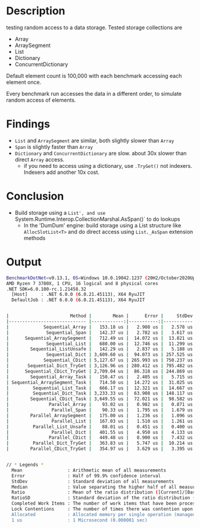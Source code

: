 ﻿# Description

testing random access to a data storage.   Tested storage collections are
  - Array
  - ArraySegment
  - List
  - Dictionary
  - ConcurrentDictionary

Default element count is 100,000 with each benchmark accessing each element once.

Every benchmark run accesses the data in a different order, to simulate random access of elements.


# Findings
- `List` and `ArraySegment` are similar, both slightly slower than `Array`
- `Span` is slightly faster than `Array`
- `Dictionary` and `ConcurrentDictionary` are slow.  about 30x slower than direct `Array` access.
   - if you need to access using a dictionary, use `.TryGet()` not indexers.  Indexers add another 10x cost.

# Conclusion
- Build storage using a `List', and use `System.Runtime.Interop.CollectionMarshal.AsSpan()` to do lookups
   - In the 'DumDum' engine: build storage using a List structure like `AllocSlotList<T>` and do direct access using `List._AsSpan` extension methods



# Output
```bash
BenchmarkDotNet=v0.13.1, OS=Windows 10.0.19042.1237 (20H2/October2020Update)
AMD Ryzen 7 3700X, 1 CPU, 16 logical and 8 physical cores
.NET SDK=6.0.100-rc.1.21458.32
  [Host]     : .NET 6.0.0 (6.0.21.45113), X64 RyuJIT
  DefaultJob : .NET 6.0.0 (6.0.21.45113), X64 RyuJIT


|                       Method |        Mean |      Error |     StdDev |      Median | Ratio | RatioSD | Completed Work Items | Lock Contentions | Allocated |
|----------------------------- |------------:|-----------:|-----------:|------------:|------:|--------:|---------------------:|-----------------:|----------:|
|             Sequential_Array |   153.18 us |   2.908 us |   2.578 us |   152.78 us |  1.00 |    0.00 |                    - |                - |         - |
|              Sequential_Span |   142.37 us |   2.782 us |   3.617 us |   142.39 us |  0.93 |    0.03 |                    - |                - |         - |
|      Sequential_ArraySegment |   712.49 us |  14.072 us |  13.821 us |   712.92 us |  4.64 |    0.12 |                    - |                - |       1 B |
|              Sequential_List |   680.00 us |  12.746 us |  11.299 us |   681.09 us |  4.44 |    0.09 |                    - |                - |         - |
|        Sequential_ListUnsafe |   142.29 us |   2.837 us |   5.188 us |   141.65 us |  0.94 |    0.04 |                    - |                - |         - |
|              Sequential_Dict | 3,609.60 us |  94.073 us | 257.525 us | 3,619.48 us | 21.94 |    1.70 |                    - |                - |       2 B |
|             Sequential_CDict | 5,127.67 us | 265.993 us | 750.237 us | 4,896.34 us | 37.63 |    6.29 |                    - |                - |       2 B |
|       Sequential_Dict_TryGet | 3,126.96 us | 280.412 us | 795.482 us | 2,867.97 us | 23.42 |    6.12 |                    - |                - |       6 B |
|      Sequential_CDict_TryGet | 2,709.04 us |  86.318 us | 244.869 us | 2,635.22 us | 17.83 |    1.95 |                    - |                - |       2 B |
|        Sequential_Array_Task |   150.47 us |   2.405 us |   5.715 us |   149.34 us |  0.98 |    0.04 |                    - |                - |      72 B |
| Sequential_ArraySegment_Task |   714.50 us |  14.272 us |  31.025 us |   710.44 us |  4.73 |    0.17 |                    - |                - |      73 B |
|         Sequential_List_Task |   666.17 us |  12.321 us |  14.667 us |   664.88 us |  4.35 |    0.15 |                    - |                - |      72 B |
|         Sequential_Dict_Task | 3,233.33 us |  63.908 us | 148.117 us | 3,234.57 us | 21.28 |    0.92 |                    - |                - |      76 B |
|        Sequential_CDict_Task | 3,649.55 us |  72.021 us |  98.582 us | 3,634.32 us | 23.83 |    0.73 |                    - |                - |      74 B |
|               Parallel_Array |    93.02 us |   0.982 us |   0.871 us |    92.69 us |  0.61 |    0.01 |              12.2773 |           0.0026 |     824 B |
|                Parallel_Span |    90.33 us |   1.795 us |   1.679 us |    90.83 us |  0.59 |    0.01 |              12.1191 |           0.0017 |     824 B |
|        Parallel_ArraySegment |   175.00 us |   1.236 us |   1.096 us |   175.05 us |  1.14 |    0.03 |              15.8958 |           0.0010 |     824 B |
|                Parallel_List |   167.03 us |   1.510 us |   1.261 us |   166.54 us |  1.09 |    0.02 |              15.8506 |           0.0002 |     824 B |
|         Parallel_List_Unsafe |    88.01 us |   0.451 us |   0.400 us |    88.01 us |  0.57 |    0.01 |              11.8629 |           0.0009 |     824 B |
|                Parallel_Dict |   401.55 us |   4.950 us |   4.133 us |   400.29 us |  2.62 |    0.06 |              15.9673 |           0.0020 |     824 B |
|               Parallel_CDict |   449.48 us |   8.900 us |   7.432 us |   448.78 us |  2.93 |    0.08 |              15.9678 |           0.0005 |     824 B |
|         Parallel_Dict_TryGet |   363.83 us |   5.747 us |  10.214 us |   360.22 us |  2.40 |    0.10 |              15.9526 |           0.0005 |     825 B |
|        Parallel_CDict_TryGet |   354.97 us |   3.629 us |   3.395 us |   353.85 us |  2.32 |    0.04 |              15.9507 |           0.0005 |     824 B |


// * Legends *
  Mean                 : Arithmetic mean of all measurements
  Error                : Half of 99.9% confidence interval
  StdDev               : Standard deviation of all measurements
  Median               : Value separating the higher half of all measurements (50th percentile)
  Ratio                : Mean of the ratio distribution ([Current]/[Baseline])
  RatioSD              : Standard deviation of the ratio distribution ([Current]/[Baseline])
  Completed Work Items : The number of work items that have been processed in ThreadPool (per single operation)
  Lock Contentions     : The number of times there was contention upon trying to take a Monitor's lock (per single operation)
  Allocated            : Allocated memory per single operation (managed only, inclusive, 1KB = 1024B)
  1 us                 : 1 Microsecond (0.000001 sec)
```